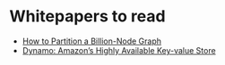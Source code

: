 # Whitepapers to read

- [How to Partition a Billion-Node Graph](https://github.com/iamsmkr/whitepapers/blob/main/Microsoft%20-%20How%20to%20Partition%20a%20Billion-Node%20Graph.pdf)
- [Dynamo: Amazon’s Highly Available Key-value Store](https://github.com/iamsmkr/whitepapers/blob/main/Dynamo-%20Amazon%E2%80%99s%20Highly%20Available%20Key-value%20Store.pdf)
